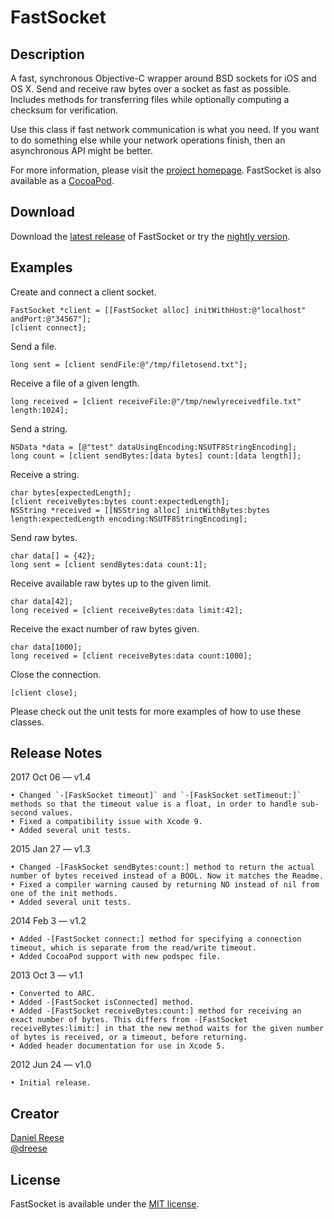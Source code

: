 FastSocket
===============

Description
---------------

A fast, synchronous Objective-C wrapper around BSD sockets for iOS and OS X.
Send and receive raw bytes over a socket as fast as possible. Includes methods
for transferring files while optionally computing a checksum for verification.

Use this class if fast network communication is what you need. If you want to
do something else while your network operations finish, then an asynchronous
API might be better.

For more information, please visit the [project homepage](http://github.com/dreese/fast-socket).
FastSocket is also available as a [CocoaPod](http://cocoapods.org/?q=fastsocket).

Download
---------------

Download the [latest release](https://github.com/dreese/fast-socket/releases) of FastSocket or try the [nightly version](https://github.com/dreese/fast-socket/archive/master.zip).

Examples
---------------

Create and connect a client socket.

	FastSocket *client = [[FastSocket alloc] initWithHost:@"localhost" andPort:@"34567"];
	[client connect];

Send a file.

	long sent = [client sendFile:@"/tmp/filetosend.txt"];

Receive a file of a given length.

	long received = [client receiveFile:@"/tmp/newlyreceivedfile.txt" length:1024];

Send a string.

	NSData *data = [@"test" dataUsingEncoding:NSUTF8StringEncoding];
	long count = [client sendBytes:[data bytes] count:[data length]];

Receive a string.

	char bytes[expectedLength];
	[client receiveBytes:bytes count:expectedLength];
	NSString *received = [[NSString alloc] initWithBytes:bytes length:expectedLength encoding:NSUTF8StringEncoding];

Send raw bytes.

	char data[] = {42};
	long sent = [client sendBytes:data count:1];

Receive available raw bytes up to the given limit.

	char data[42];
	long received = [client receiveBytes:data limit:42];

Receive the exact number of raw bytes given.

	char data[1000];
	long received = [client receiveBytes:data count:1000];

Close the connection.

	[client close];

Please check out the unit tests for more examples of how to use these classes.

Release Notes
---------------
2017 Oct 06 — v1.4

	• Changed `-[FaskSocket timeout]` and `-[FaskSocket setTimeout:]` methods so that the timeout value is a float, in order to handle sub-second values.
	• Fixed a compatibility issue with Xcode 9.
	• Added several unit tests.

2015 Jan 27 — v1.3

	• Changed -[FaskSocket sendBytes:count:] method to return the actual number of bytes received instead of a BOOL. Now it matches the Readme.
	• Fixed a compiler warning caused by returning NO instead of nil from one of the init methods.
	• Added several unit tests.

2014 Feb 3 — v1.2

	• Added -[FastSocket connect:] method for specifying a connection timeout, which is separate from the read/write timeout.
	• Added CocoaPod support with new podspec file.

2013 Oct 3 — v1.1

	• Converted to ARC.
	• Added -[FastSocket isConnected] method.
	• Added -[FastSocket receiveBytes:count:] method for receiving an exact number of bytes. This differs from -[FastSocket receiveBytes:limit:] in that the new method waits for the given number of bytes is received, or a timeout, before returning.
	• Added header documentation for use in Xcode 5.

2012 Jun 24 — v1.0

	• Initial release.

Creator
---------------

[Daniel Reese](http://www.danandcheryl.com/)  
[@dreese](http://twitter.com/dreese)

License
---------------

FastSocket is available under the [MIT license](http://opensource.org/licenses/MIT).
